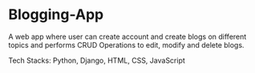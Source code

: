 # Blogging-App
A web app where user can create account and create blogs on different topics and performs CRUD Operations to edit, modify and delete blogs.

Tech Stacks: Python, Django, HTML, CSS, JavaScript
